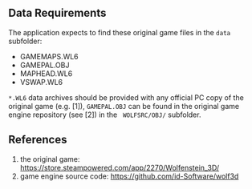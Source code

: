 ## Data Requirements
The application expects to find these original game files in the `data` subfolder:
* GAMEMAPS.WL6
* GAMEPAL.OBJ
* MAPHEAD.WL6
* VSWAP.WL6

`*.WL6` data archives should be provided with any official PC copy of the original game (e.g. [1]), `GAMEPAL.OBJ` can be found in the original game engine repository (see [2]) in the ` WOLFSRC/OBJ/` subfolder.

## References
1. the original game: https://store.steampowered.com/app/2270/Wolfenstein_3D/
2. game engine source code: https://github.com/id-Software/wolf3d
